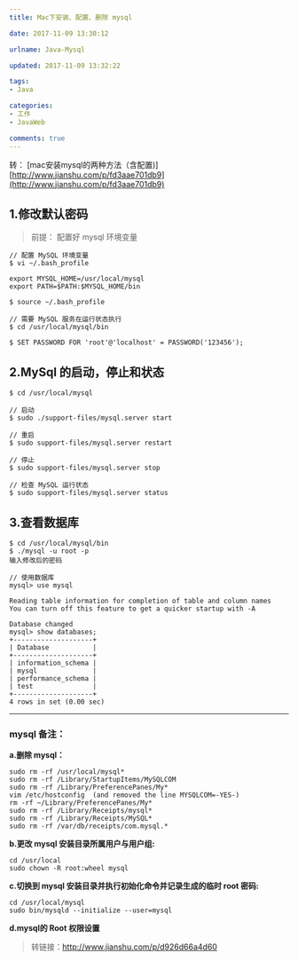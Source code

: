 ```yaml
---
title: Mac下安装、配置、删除 mysql

date: 2017-11-09 13:30:12

urlname: Java-Mysql

updated: 2017-11-09 13:32:22

tags:
- Java

categories: 
- 工作
- JavaWeb

comments: true
---
```


转： [mac安装mysql的两种方法（含配置)][http://www.jianshu.com/p/fd3aae701db9](http://www.jianshu.com/p/fd3aae701db9)

## 1.修改默认密码
> 前提： 配置好 mysql 环境变量

``` 
// 配置 MySQL 环境变量
$ vi ~/.bash_profile

export MYSQL_HOME=/usr/local/mysql
export PATH=$PATH:$MYSQL_HOME/bin

$ source ~/.bash_profile
```
```
// 需要 MySQL 服务在运行状态执行
$ cd /usr/local/mysql/bin

$ SET PASSWORD FOR 'root'@'localhost' = PASSWORD('123456');
```
## 2.MySql 的启动，停止和状态

```
$ cd /usr/local/mysql

// 启动
$ sudo ./support-files/mysql.server start

// 重启
$ sudo support-files/mysql.server restart

// 停止
$ sudo support-files/mysql.server stop

// 检查 MySQL 运行状态
$ sudo support-files/mysql.server status

```

## 3.查看数据库
```
$ cd /usr/local/mysql/bin
$ ./mysql -u root -p
输入修改后的密码

// 使用数据库
mysql> use mysql

Reading table information for completion of table and column names
You can turn off this feature to get a quicker startup with -A

Database changed
mysql> show databases;
+--------------------+
| Database           |
+--------------------+
| information_schema |
| mysql              |
| performance_schema |
| test               |
+--------------------+
4 rows in set (0.00 sec)

```
---
### mysql 备注：
**a.删除 mysql：**
```sudo rm /usr/local/mysql
sudo rm -rf /usr/local/mysql*
sudo rm -rf /Library/StartupItems/MySQLCOM
sudo rm -rf /Library/PreferencePanes/My*
vim /etc/hostconfig  (and removed the line MYSQLCOM=-YES-)
rm -rf ~/Library/PreferencePanes/My*
sudo rm -rf /Library/Receipts/mysql*
sudo rm -rf /Library/Receipts/MySQL*
sudo rm -rf /var/db/receipts/com.mysql.*
```
**b.更改 mysql 安装目录所属用户与用户组:**
```
cd /usr/local
sudo chown -R root:wheel mysql
```

**c.切换到 mysql 安装目录并执行初始化命令并记录生成的临时 root 密码:**
```
cd /usr/local/mysql
sudo bin/mysqld --initialize --user=mysql
```

**d.mysql的 Root 权限设置**
>转链接：http://www.jianshu.com/p/d926d66a4d60


